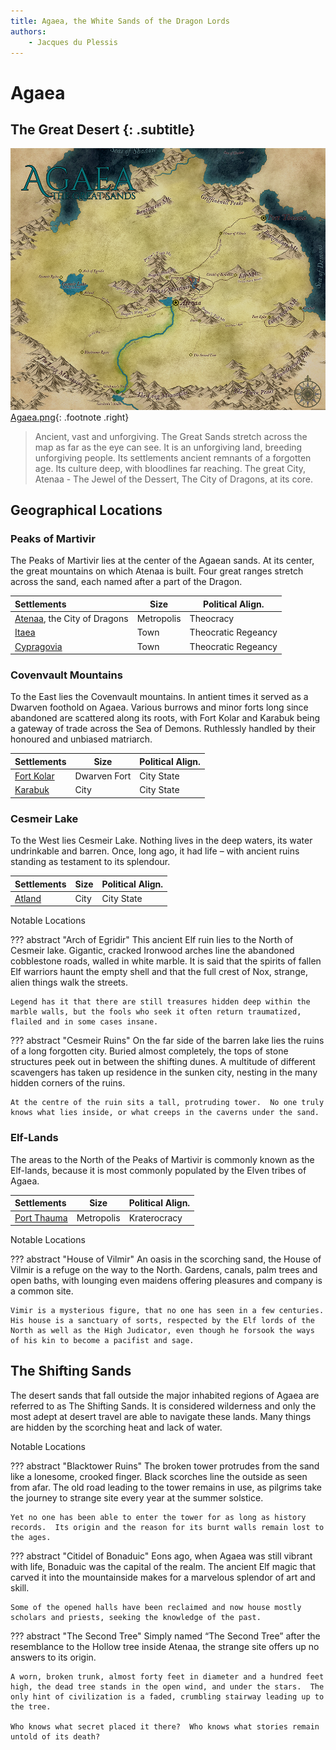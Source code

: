 ```yaml
---
title: Agaea, the White Sands of the Dragon Lords
authors:
    - Jacques du Plessis
---
```

# Agaea
## The Great Desert {: .subtitle}

![Map of Agaea](../../assets/images/maps/Agaea_web.png "Map of Agaea")
[Agaea.png](../../assets/images/maps/Agaea.png){: .footnote .right}

> Ancient, vast and unforgiving.  The Great Sands stretch across the map as far as the eye can see.  It is an unforgiving land, breeding unforgiving people.  Its settlements ancient remnants of a forgotten age.  Its culture deep, with bloodlines far reaching.  The great City, Atenaa - The Jewel of the Dessert, The City of Dragons, at its core.

## Geographical Locations
### Peaks of Martivir
The Peaks of Martivir lies at the center of the Agaean sands.  At its center, the great mountains on which Atenaa is built.  Four great ranges stretch across the sand, each named after a part of the Dragon.

|Settlements|Size|Political Align.|
|:--|---|---|
|[Atenaa](../../settlements/agaea/atenaa), the City of Dragons|Metropolis|Theocracy|
|[Itaea](../../settlements/agaea/itaea)|Town|Theocratic Regeancy|
|[Cypragovia](../../settlements/agaea/cypragovia)|Town|Theocratic Regeancy|

### Covenvault Mountains
To the East lies the Covenvault mountains.  In antient times it served as a Dwarven foothold on Agaea.  Various burrows and minor forts long since abandoned are scattered along its roots, with Fort Kolar and Karabuk being a gateway of trade across the Sea of Demons.  Ruthlessly handled by their honoured and unbiased matriarch.

|Settlements|Size|Political Align.|
|:--|---|---|
|[Fort Kolar](../../settlements/agaea/fort_kolar)|Dwarven Fort|City State|
|[Karabuk](../../settlements/agaea/karabuk)|City|City State|

### Cesmeir Lake
To the West lies Cesmeir Lake.  Nothing lives in the deep waters, its water undrinkable and barren.  Once, long ago, it had life – with ancient ruins standing as testament to its splendour.

|Settlements|Size|Political Align.|
|:--|---|---|
|[Atland](../../settlements/agaea/atland)|City|City State|

Notable Locations

??? abstract "Arch of Egridir"
    This ancient Elf ruin lies to the North of Cesmeir lake.  Gigantic, cracked Ironwood arches line the abandoned cobblestone roads, walled in white marble.  It is said that the spirits of fallen Elf warriors haunt the empty shell and that the full crest of Nox, strange, alien things walk the streets.

    Legend has it that there are still treasures hidden deep within the marble walls, but the fools who seek it often return traumatized, flailed and in some cases insane.

??? abstract "Cesmeir Ruins"
    On the far side of the barren lake lies the ruins of a long forgotten city.  Buried almost completely, the tops of stone structures peek out in between the shifting dunes.  A multitude of different scavengers has taken up residence in the sunken city, nesting in the many hidden corners of the ruins.

    At the centre of the ruin sits a tall, protruding tower.  No one truly knows what lies inside, or what creeps in the caverns under the sand.

### Elf-Lands
The areas to the North of the Peaks of Martivir is commonly known as the Elf-lands, because it is most commonly populated by the Elven tribes of Agaea.

|Settlements|Size|Political Align.|
|:--|---|---|
|[Port Thauma](../../settlements/agaea/port_thauma)|Metropolis|Kraterocracy|

Notable Locations

??? abstract "House of Vilmir"
    An oasis in the scorching sand, the House of Vilmir is a refuge on the way to the North.  Gardens, canals, palm trees and open baths, with lounging even maidens offering pleasures and company is a common site.

    Vimir is a mysterious figure, that no one has seen in a few centuries.  His house is a sanctuary of sorts, respected by the Elf lords of the North as well as the High Judicator, even though he forsook the ways of his kin to become a pacifist and sage.

## The Shifting Sands
The desert sands that fall outside the major inhabited regions of Agaea are referred to as The Shifting Sands. It is considered wilderness and only the most adept at desert travel are able to navigate these lands. Many things are hidden by the scorching heat and lack of water.

Notable Locations

??? abstract "Blacktower Ruins"
    The broken tower protrudes from the sand like a lonesome, crooked finger.  Black scorches line the outside as seen from afar.  The old road leading to the tower remains in use, as pilgrims take the journey to strange site every year at the summer solstice.

    Yet no one has been able to enter the tower for as long as history records.  Its origin and the reason for its burnt walls remain lost to the ages.

??? abstract "Citidel of Bonaduic"
    Eons ago, when Agaea was still vibrant with life, Bonaduic was the capital of the realm.  The ancient Elf magic that carved it into the mountainside makes for a marvelous splendor of art and skill.

    Some of the opened halls have been reclaimed and now house mostly scholars and priests, seeking the knowledge of the past.

??? abstract "The Second Tree"
    Simply named “The Second Tree” after the resemblance to the Hollow tree inside Atenaa, the strange site offers up no answers to its origin.

    A worn, broken trunk, almost forty feet in diameter and a hundred feet high, the dead tree stands in the open wind, and under the stars.  The only hint of civilization is a faded, crumbling stairway leading up to the tree.

    Who knows what secret placed it there?  Who knows what stories remain untold of its death?

